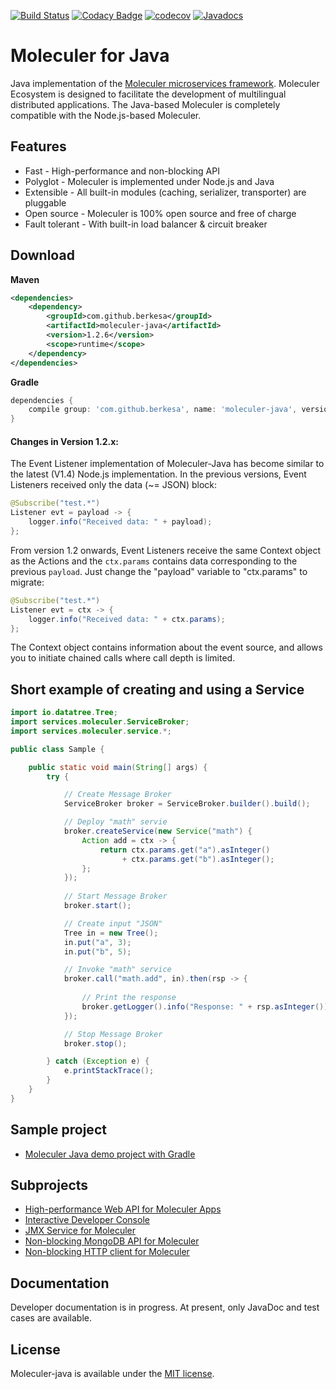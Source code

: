 [![Build Status](https://travis-ci.org/moleculer-java/moleculer-java.svg?branch=master)](https://travis-ci.org/moleculer-java/moleculer-java)
[![Codacy Badge](https://api.codacy.com/project/badge/Grade/a18722bf26f14e72946d1ae761fa7b5b)](https://www.codacy.com/manual/berkesa/moleculer-java?utm_source=github.com&amp;utm_medium=referral&amp;utm_content=moleculer-java/moleculer-java&amp;utm_campaign=Badge_Grade)
[![codecov](https://codecov.io/gh/moleculer-java/moleculer-java/branch/master/graph/badge.svg)](https://codecov.io/gh/moleculer-java/moleculer-java)
[![Javadocs](https://www.javadoc.io/badge/com.github.berkesa/moleculer-java.svg)](https://www.javadoc.io/doc/com.github.berkesa/moleculer-java)

# Moleculer for Java

Java implementation of the [Moleculer microservices framework](http://moleculer.services/). Moleculer Ecosystem is designed to facilitate the development of multilingual distributed applications. The Java-based Moleculer is completely compatible with the Node.js-based Moleculer.

## Features

*  Fast - High-performance and non-blocking API
*  Polyglot - Moleculer is implemented under Node.js and Java
*  Extensible - All built-in modules (caching, serializer, transporter) are pluggable
*  Open source - Moleculer is 100% open source and free of charge
*  Fault tolerant - With built-in load balancer &amp; circuit breaker

## Download

**Maven**

```xml
<dependencies>
	<dependency>
		<groupId>com.github.berkesa</groupId>
		<artifactId>moleculer-java</artifactId>
		<version>1.2.6</version>
		<scope>runtime</scope>
	</dependency>
</dependencies>
```

**Gradle**

```gradle
dependencies {
	compile group: 'com.github.berkesa', name: 'moleculer-java', version: '1.2.6' 
}
```

#### Changes in Version 1.2.x:

The Event Listener implementation of Moleculer-Java has become similar to the latest (V1.4) Node.js implementation.
In the previous versions, Event Listeners received only the data (~= JSON) block:

```java
@Subscribe("test.*")
Listener evt = payload -> {
    logger.info("Received data: " + payload);
};
```
From version 1.2 onwards, Event Listeners receive the same Context object as the Actions
and the `ctx.params` contains data corresponding to the previous `payload`.
Just change the "payload" variable to "ctx.params" to migrate:

```java
@Subscribe("test.*")
Listener evt = ctx -> {
    logger.info("Received data: " + ctx.params);
};
```

The Context object contains information about the event source,
and allows you to initiate chained calls where call depth is limited.

## Short example of creating and using a Service

```java
import io.datatree.Tree;
import services.moleculer.ServiceBroker;
import services.moleculer.service.*;

public class Sample {

    public static void main(String[] args) {
        try {

            // Create Message Broker
            ServiceBroker broker = ServiceBroker.builder().build();

            // Deploy "math" servie
            broker.createService(new Service("math") {
                Action add = ctx -> {
                    return ctx.params.get("a").asInteger()
                         + ctx.params.get("b").asInteger();
                };           
            });
                        
            // Start Message Broker
            broker.start();

            // Create input "JSON"
            Tree in = new Tree();
            in.put("a", 3);
            in.put("b", 5);

            // Invoke "math" service
            broker.call("math.add", in).then(rsp -> {
                
                // Print the response
                broker.getLogger().info("Response: " + rsp.asInteger());
            });

            // Stop Message Broker
            broker.stop();

        } catch (Exception e) {
            e.printStackTrace();
        }
    }
}
```

## Sample project

*  [Moleculer Java demo project with Gradle](https://moleculer-java.github.io/moleculer-spring-boot-demo/)

## Subprojects

*  [High-performance Web API for Moleculer Apps](https://moleculer-java.github.io/moleculer-java-web/)
*  [Interactive Developer Console](https://moleculer-java.github.io/moleculer-java-repl/)
*  [JMX Service for Moleculer](https://moleculer-java.github.io/moleculer-java-jmx/)
*  [Non-blocking MongoDB API for Moleculer](https://moleculer-java.github.io/moleculer-java-mongo/)
*  [Non-blocking HTTP client for Moleculer](https://moleculer-java.github.io/moleculer-java-httpclient/)

## Documentation

Developer documentation is in progress. At present, only JavaDoc and test cases are available.

## License

Moleculer-java is available under the [MIT license](https://tldrlegal.com/license/mit-license).
